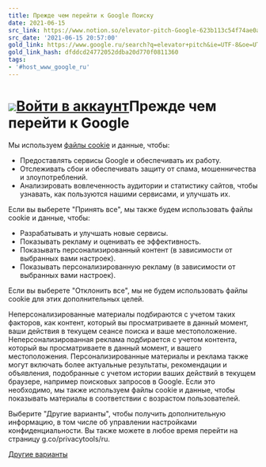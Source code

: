 ```yaml
---
title: Прежде чем перейти к Google Поиску
date: 2021-06-15
src_link: https://www.notion.so/elevator-pitch-Google-623b113c54f74ae0ae580d96266e59a3
src_date: '2021-06-15 20:57:00'
gold_link: https://www.google.ru/search?q=elevator+pitch&ie=UTF-8&oe=UTF-8&hl=ru-ru&client=safari
gold_link_hash: dfddcd24772052ddba20d770f0811360
tags:
- '#host_www_google_ru'
---
```


![](//www.gstatic.com/images/branding/googlelogo/1x/googlelogo_color_68x28dp.png)[Войти в аккаунт](https://accounts.google.com/ServiceLogin?hl=ru&cd=RU&continue=https://www.google.ru/search?q%3Delevator%2Bpitch%26ie%3DUTF-8%26oe%3DUTF-8%26hl%3Dru-ru%26client%3Dsafari&gae=cb-none)Прежде чем перейти к Google
===========================

Мы используем [файлы cookie](https://policies.google.com/technologies/cookies?hl=ru&utm_source=ucb) и данные, чтобы:

* Предоставлять сервисы Google и обеспечивать их работу.
* Отслеживать сбои и обеспечивать защиту от спама, мошенничества и злоупотреблений.
* Анализировать вовлеченность аудитории и статистику сайтов, чтобы узнавать, как пользуются нашими сервисами, и улучшать их.

Если вы выберете "Принять все", мы также будем использовать файлы cookie и данные, чтобы:

* Разрабатывать и улучшать новые сервисы.
* Показывать рекламу и оценивать ее эффективность.
* Показывать персонализированный контент (в зависимости от выбранных вами настроек).
* Показывать персонализированную рекламу (в зависимости от выбранных вами настроек).

Если вы выберете "Отклонить все", мы не будем использовать файлы cookie для этих дополнительных целей.

Неперсонализированные материалы подбираются с учетом таких факторов, как контент, который вы просматриваете в данный момент, ваши действия в текущем сеансе поиска и ваше местоположение. Неперсонализированная реклама подбирается с учетом контента, который вы просматриваете в данный момент, и вашего местоположения. Персонализированные материалы и реклама также могут включать более актуальные результаты, рекомендации и объявления, подобранные с учетом истории ваших действий в текущем браузере, например поисковых запросов в Google. Если это необходимо, мы также используем файлы cookie и данные, чтобы показывать материалы в соответствии с возрастом пользователей.

Выберите "Другие варианты", чтобы получить дополнительную информацию, в том числе об управлении настройками конфиденциальности. Вы также можете в любое время перейти на страницу g.co/privacytools/ru.

[Другие варианты](https://consent.google.ru/dl?continue=https://www.google.ru/search?q%3Delevator%2Bpitch%26ie%3DUTF-8%26oe%3DUTF-8%26hl%3Dru-ru%26client%3Dsafari&gl=DE&hl=ru&cm=2&pc=srp&uxe=none&src=1)